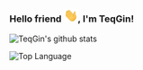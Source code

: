 ### Hello friend <img src="https://github.com/ChenKS12138/ChenKS12138/blob/master/Hi.gif" width="25px">, I'm TeqGin!

![TeqGin's github stats](https://github-readme-stats.vercel.app/api?username=TeqGin)


![Top Language](https://github-readme-stats.vercel.app/api/top-langs/?username=TeqGin)
